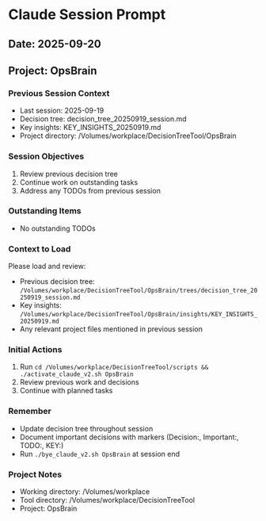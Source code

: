# Claude Session Prompt
## Date: 2025-09-20
## Project: OpsBrain

### Previous Session Context
- Last session: 2025-09-19
- Decision tree: decision_tree_20250919_session.md
- Key insights: KEY_INSIGHTS_20250919.md
- Project directory: /Volumes/workplace/DecisionTreeTool/OpsBrain

### Session Objectives
1. Review previous decision tree
2. Continue work on outstanding tasks
3. Address any TODOs from previous session

### Outstanding Items
- No outstanding TODOs

### Context to Load
Please load and review:
- Previous decision tree: `/Volumes/workplace/DecisionTreeTool/OpsBrain/trees/decision_tree_20250919_session.md`
- Key insights: `/Volumes/workplace/DecisionTreeTool/OpsBrain/insights/KEY_INSIGHTS_20250919.md`
- Any relevant project files mentioned in previous session

### Initial Actions
1. Run `cd /Volumes/workplace/DecisionTreeTool/scripts && ./activate_claude_v2.sh OpsBrain`
2. Review previous work and decisions
3. Continue with planned tasks

### Remember
- Update decision tree throughout session
- Document important decisions with markers (Decision:, Important:, TODO:, KEY:)
- Run `./bye_claude_v2.sh OpsBrain` at session end

### Project Notes
- Working directory: /Volumes/workplace
- Tool directory: /Volumes/workplace/DecisionTreeTool
- Project: OpsBrain
